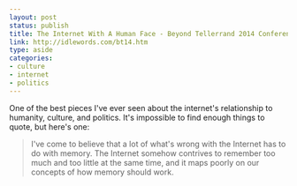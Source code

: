 ```yaml
---
layout: post
status: publish
title: The Internet With A Human Face - Beyond Tellerrand 2014 Conference Talk
link: http://idlewords.com/bt14.htm
type: aside
categories:
- culture
- internet
- politics
---
```


One of the best pieces I've ever seen about the internet's relationship to humanity, culture, and politics. It's impossible to find enough things to quote, but here's one:

> I've come to believe that a lot of what's wrong with the Internet has to do with memory. The Internet somehow contrives to remember too much and too little at the same time, and it maps poorly on our concepts of how memory should work. 